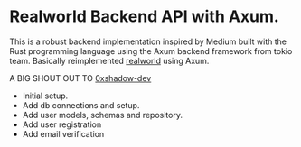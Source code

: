 # Realworld Backend API with Axum.

This is a robust backend implementation inspired by Medium built with the Rust programming language using the Axum backend framework from tokio team.
Basically reimplemented [realworld](https://github.com/gothinkster/realworld) using Axum.

A BIG SHOUT OUT TO [0xshadow-dev](https://github.com/0xshadow-dev)

- Initial setup.
- Add db connections and setup.
- Add user models, schemas and repository.
- Add user registration
- Add email verification
